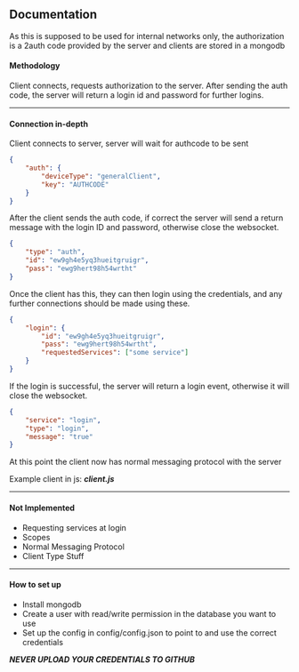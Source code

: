 ## Documentation
As this is supposed to be used for internal networks only, the authorization is a 2auth code provided by the server and clients are stored in a mongodb

#### Methodology
Client connects, requests authorization to the server. After sending the auth code, the server will return a login id and password for further logins.

---

#### Connection in-depth
Client connects to server, server will wait for authcode to be sent
```json
{
    "auth": {
        "deviceType": "generalClient",
        "key": "AUTHCODE"
    }
}
```
After the client sends the auth code, if correct the server will send a return message with the login ID and password, otherwise close the websocket.
```json
{
    "type": "auth",
    "id": "ew9gh4e5yq3hueitgruigr",
    "pass": "ewg9hert98h54wrtht"
}
```
Once the client has this, they can then login using the credentials, and any further connections should be made using these.
```json
{
    "login": {
        "id": "ew9gh4e5yq3hueitgruigr",
        "pass": "ewg9hert98h54wrtht",
        "requestedServices": ["some service"]
    }
}
```
If the login is successful, the server will return a login event, otherwise it will close the websocket.
```json
{
    "service": "login",
    "type": "login",
    "message": "true"
}
```
At this point the client now has normal messaging protocol with the server

Example client in js: ***client.js***

---

#### Not Implemented
- Requesting services at login
- Scopes
- Normal Messaging Protocol
- Client Type Stuff

---

#### How to set up
- Install mongodb
- Create a user with read/write permission in the database you want to use
- Set up the config in config/config.json to point to and use the correct credentials

***NEVER UPLOAD YOUR CREDENTIALS TO GITHUB***